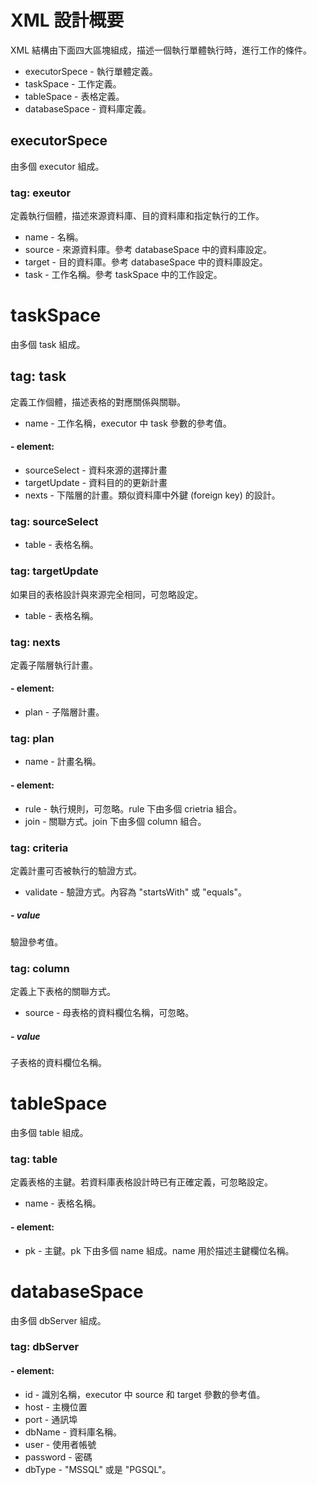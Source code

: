 # XML 設計概要

XML 結構由下面四大區塊組成，描述一個執行單體執行時，進行工作的條件。

* executorSpece - 執行單體定義。
* taskSpace - 工作定義。
* tableSpace - 表格定義。
* databaseSpace - 資料庫定義。

## executorSpece
由多個 executor 組成。
### tag: exeutor
定義執行個體，描述來源資料庫、目的資料庫和指定執行的工作。
* name - 名稱。
* source - 來源資料庫。參考 databaseSpace 中的資料庫設定。
* target - 目的資料庫。參考 databaseSpace 中的資料庫設定。
* task - 工作名稱。參考 taskSpace 中的工作設定。

# taskSpace
由多個 task 組成。
## tag: task
定義工作個體，描述表格的對應關係與關聯。
* name - 工作名稱，executor 中 task 參數的參考值。

#### - element:
* sourceSelect - 資料來源的選擇計畫
* targetUpdate - 資料目的的更新計畫
* nexts - 下階層的計畫。類似資料庫中外鍵 (foreign key) 的設計。

### tag: sourceSelect
* table - 表格名稱。

### tag: targetUpdate
如果目的表格設計與來源完全相同，可忽略設定。
* table - 表格名稱。

### tag: nexts
定義子階層執行計畫。

#### - element:
* plan - 子階層計畫。

### tag: plan
* name - 計畫名稱。

#### - element:
* rule - 執行規則，可忽略。rule 下由多個 crietria 組合。
* join - 關聯方式。join 下由多個 column 組合。

### tag: criteria
定義計畫可否被執行的驗證方式。
* validate - 驗證方式。內容為 "startsWith" 或 "equals"。

##### - value
驗證參考值。

### tag: column
定義上下表格的關聯方式。
* source - 母表格的資料欄位名稱，可忽略。

##### - value
子表格的資料欄位名稱。


# tableSpace
由多個 table 組成。
### tag: table
定義表格的主鍵。若資料庫表格設計時已有正確定義，可忽略設定。
* name - 表格名稱。

#### - element:
* pk - 主鍵。pk 下由多個 name 組成。name 用於描述主鍵欄位名稱。

# databaseSpace
由多個 dbServer 組成。
### tag: dbServer
#### - element:
* id - 識別名稱，executor 中 source 和 target 參數的參考值。
* host - 主機位置
* port - 通訊埠
* dbName - 資料庫名稱。
* user - 使用者帳號
* password - 密碼
* dbType - "MSSQL" 或是 "PGSQL"。
